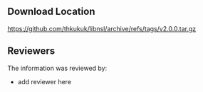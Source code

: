 ## Download Location

https://github.com/thkukuk/libnsl/archive/refs/tags/v2.0.0.tar.gz

## Reviewers

The information was reviewed by:

* add reviewer here
